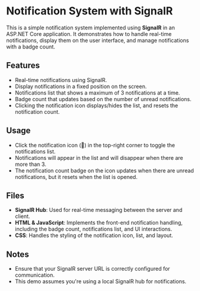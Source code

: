 # Notification System with SignalR

This is a simple notification system implemented using **SignalR** in an ASP.NET Core application. It demonstrates how to handle real-time notifications, display them on the user interface, and manage notifications with a badge count.

## Features

- Real-time notifications using SignalR.
- Display notifications in a fixed position on the screen.
- Notifications list that shows a maximum of 3 notifications at a time.
- Badge count that updates based on the number of unread notifications.
- Clicking the notification icon displays/hides the list, and resets the notification count.

## Usage

- Click the notification icon (🔔) in the top-right corner to toggle the notifications list.
- Notifications will appear in the list and will disappear when there are more than 3.
- The notification count badge on the icon updates when there are unread notifications, but it resets when the list is opened.

## Files

- **SignalR Hub**: Used for real-time messaging between the server and client.
- **HTML & JavaScript**: Implements the front-end notification handling, including the badge count, notifications list, and UI interactions.
- **CSS**: Handles the styling of the notification icon, list, and layout.

## Notes

- Ensure that your SignalR server URL is correctly configured for communication.
- This demo assumes you're using a local SignalR hub for notifications.
